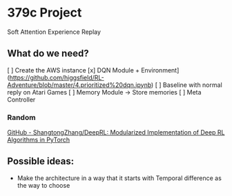 # 379c Project
Soft Attention Experience Replay
## What do we need?
[ ] Create the AWS instance
[x] DQN Module + Environment](https://github.com/higgsfield/RL-Adventure/blob/master/4.prioritized%20dqn.ipynb)
[ ] Baseline with normal reply on Atari Games 
[ ] Memory Module -> Store memories 
[ ] Meta Controller

### Random
[GitHub - ShangtongZhang/DeepRL: Modularized Implementation of Deep RL Algorithms in PyTorch](https://github.com/ShangtongZhang/DeepRL)



## Possible ideas:
* Make the architecture in a way that it starts with Temporal difference as the way to choose
